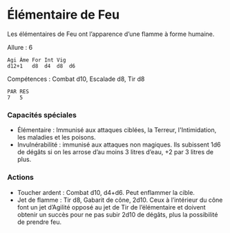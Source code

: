 # Élémentaire de Feu
Les élémentaires de Feu ont l’apparence d’une flamme à forme humaine.

Allure : 6

	Agi	Âme	For	Int	Vig
	d12+1	d8	d4	d8	d6

Compétences : Combat d10, Escalade d8, Tir d8

	PAR	RES
	7	5

### Capacités spéciales
- Élémentaire : Immunisé aux attaques ciblées, la Terreur, l'Intimidation, les maladies et les poisons.
- Invulnérabilité : immunisé aux attaques non magiques. Ils subissent 1d6 de dégâts si on les arrose d’au moins 3 litres d’eau, +2 par 3 litres de plus.

### Actions
- Toucher ardent : Combat d10, d4+d6. Peut enflammer la cible.
- Jet de flamme : Tir d8, Gabarit de cône, 2d10. Ceux à l’intérieur du cône font un jet d’Agilité opposé au jet de Tir de l’élémentaire et doivent obtenir un succès pour ne pas subir 2d10 de dégâts, plus la possibilité de prendre feu.
